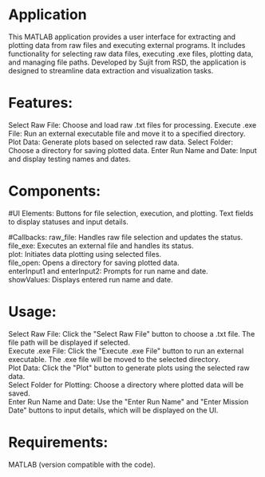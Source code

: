 # Application
This MATLAB application provides a user interface for extracting and plotting data from raw files and executing external programs. It includes functionality for selecting raw data files, executing .exe files, plotting data, and managing file paths. Developed by Sujit from RSD, the application is designed to streamline data extraction and visualization tasks.

# Features:
Select Raw File: Choose and load raw .txt files for processing.
Execute .exe File: Run an external executable file and move it to a specified directory.
Plot Data: Generate plots based on selected raw data.
Select Folder: Choose a directory for saving plotted data.
Enter Run Name and Date: Input and display testing names and dates.
# Components:
#UI Elements:
Buttons for file selection, execution, and plotting.
Text fields to display statuses and input details.

#Callbacks:
raw_file: Handles raw file selection and updates the status.
<br>
file_exe: Executes an external file and handles its status.
<br>
plot: Initiates data plotting using selected files.
<br>
file_open: Opens a directory for saving plotted data.
<br>
enterInput1 and enterInput2: Prompts for run name and date.
<br>
showValues: Displays entered run name and date.
<br>
# Usage:
Select Raw File: Click the "Select Raw File" button to choose a .txt file. The file path will be displayed if selected.
<br>
Execute .exe File: Click the "Execute .exe File" button to run an external executable. The .exe file will be moved to the selected directory.
<br>
Plot Data: Click the "Plot" button to generate plots using the selected raw data.
<br>
Select Folder for Plotting: Choose a directory where plotted data will be saved.
<br>
Enter Run Name and Date: Use the "Enter Run Name" and "Enter Mission Date" buttons to input details, which will be displayed on the UI.
# Requirements:
MATLAB (version compatible with the code).
